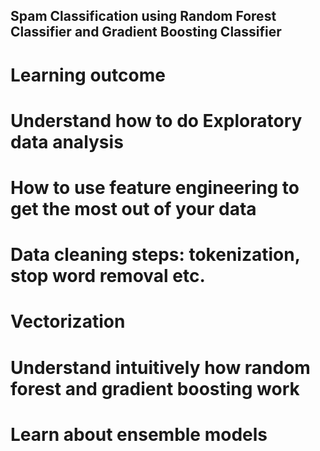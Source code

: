 ## Spam Classification using Random Forest Classifier and Gradient Boosting Classifier
# 	Learning outcome
# 	Understand how to do Exploratory data analysis
# 	How to use feature engineering to get the most out of your data
# 	Data cleaning steps: tokenization, stop word removal etc.
# 	Vectorization 
# 	Understand intuitively how random forest and gradient boosting work 
# 	Learn about ensemble models 

